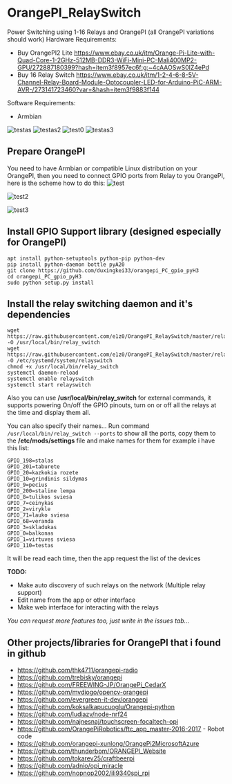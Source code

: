 # OrangePI_RelaySwitch
Power Switching using 1-16 Relays and OrangePI (all OrangePI variations should work)
Hardware Requirements:
* Buy OrangePI2 Lite https://www.ebay.co.uk/itm/Orange-Pi-Lite-with-Quad-Core-1-2GHz-512MB-DDR3-WiFi-Mini-PC-Mali400MP2-GPU/272887180399?hash=item3f8957ec6f:g:~4cAAOSwS0lZ4ePd
* Buy 16 Relay Switch https://www.ebay.co.uk/itm/1-2-4-6-8-5V-Channel-Relay-Board-Module-Optocoupler-LED-for-Arduino-PiC-ARM-AVR-/273141723460?var=&hash=item3f9883f144

Software Requirements:
* Armbian

![testas](/IMG_20180711_143803.jpg) ![testas2](IMG_20180711_143815.jpg)
![test0](/IMG_20180714_231605.jpg)
![testas3](/android_app_pic.png)


## Prepare OrangePI
You need to have Armbian or compatible Linux distribution on your OrangePI, then you need to connect GPIO ports from Relay to you OrangePI, here is the scheme how to do this:
![test](/orangepi_pins.png)


![test2](/OPiLite_pinout.jpg)

![test3](/IMG_20180714_205435.jpg)


## Install GPIO Support library (designed especially for OrangePI)
```
apt install python-setuptools python-pip python-dev
pip install python-daemon bottle pyA20
git clone https://github.com/duxingkei33/orangepi_PC_gpio_pyH3
cd orangepi_PC_gpio_pyH3
sudo python setup.py install
```

## Install the relay switching daemon and it's dependencies
```
wget https://raw.githubusercontent.com/e1z0/OrangePI_RelaySwitch/master/relay_switch -O /usr/local/bin/relay_switch
wget https://raw.githubusercontent.com/e1z0/OrangePI_RelaySwitch/master/relayswitch.service -O /etc/systemd/system/relayswitch
chmod +x /usr/local/bin/relay_switch
systemctl daemon-reload
systemctl enable relayswitch
systemctl start relayswitch
```
Also you can use **/usr/local/bin/relay_switch** for external commands, it supports powering On/off the GPIO pinouts, turn on or off all the relays at the time and display them all.

You can also specify their names... Run command
```/usr/local/bin/relay_switch --ports``` to show all the ports, copy them to the **/etc/mods/settings** file and make names for them for example i have this list:
```GPIO_199=monitorius 1
GPIO_198=stalas
GPIO_201=taburete
GPIO_20=kazkokia rozete
GPIO_10=grindinis sildymas
GPIO_9=pecius
GPIO_200=staline lempa
GPIO_8=tulikos sviesa
GPIO_7=ceinykas
GPIO_2=virykle
GPIO_71=lauko sviesa
GPIO_68=veranda
GPIO_3=skladukas
GPIO_0=balkonas
GPIO_1=virtuves sviesa
GPIO_110=testas
```
It will be read each time, then the app request the list of the devices

**TODO:**
* Make auto discovery of such relays on the network (Multiple relay support)
* Edit name from the app or other interface
* Make web interface for interacting with the relays

*You can request more features too, just write in the issues tab...*

## Other projects/libraries for OrangePI that i found in github

* https://github.com/thk4711/orangepi-radio
* https://github.com/trebisky/orangepi
* https://github.com/FREEWING-JP/OrangePi_CedarX
* https://github.com/mvdiogo/opencv-orangepi
* https://github.com/evergreen-it-dev/orangepi
* https://github.com/koksalkapucuoglu/Orangepi-python
* https://github.com/ludiazv/node-nrf24
* https://github.com/najnesnaj/touchscreen-focaltech-opi
* https://github.com/OrangePiRobotics/ftc_app_master-2016-2017 - Robot code
* https://github.com/orangepi-xunlong/OrangePi2MicrosoftAzure
* https://github.com/thunderbom/ORANGEPI_Website
* https://github.com/tokarev25/craftbeerpi
* https://github.com/adnio/opi_miracle
* https://github.com/nopnop2002/ili9340spi_rpi

